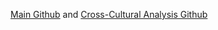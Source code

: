[Main Github](https://github.com/RetroCirce/DMID-Analysis-Music-Dynamics) and [Cross-Cultural Analysis Github](https://github.com/Origamijr/Cross-Cultural-Information-Dynamics)
